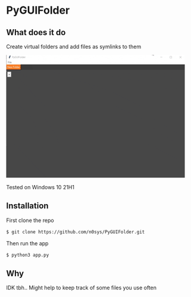# PyGUIFolder

## What does it do
Create virtual folders and add files as symlinks to them 

![Image1](images/demo.gif)

Tested on Windows 10 21H1

## Installation
First clone the repo

```bash
$ git clone https://github.com/n0sys/PyGUIFolder.git
```

Then run the app

```bash
$ python3 app.py
```

## Why

IDK tbh.. Might help to keep track of some files you use often